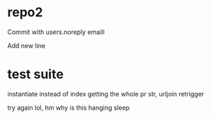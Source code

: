 # repo2

Commit with users.noreply emaill

Add new line


# test suite
instantiate instead of index
getting the whole pr
str, urljoin
retrigger 
    
    
try again
lol, hm
why is this hanging
sleep
